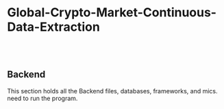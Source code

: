 # Global-Crypto-Market-Continuous-Data-Extraction
<br/><br/>

## Backend
This section holds all the Backend files, databases, frameworks, and mics. need to run the program.